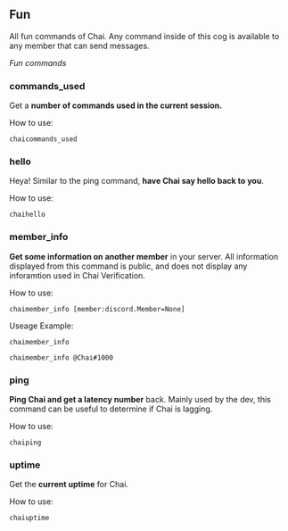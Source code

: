 ## Fun
All fun commands of Chai. Any command inside of this cog is available to any member that can send messages.

*Fun commands*

### **commands_used**
Get a **number of commands used in the current session.**

How to use:
```
chaicommands_used
```

### **hello**
Heya! Similar to the ping command, **have Chai say hello back to you**.

How to use:
```
chaihello
```

### **member_info**
**Get some information on another member** in your server. All information displayed from this command is public, and does not display any inforamtion used in Chai Verification.

How to use:
```
chaimember_info [member:discord.Member=None]
```
Useage Example:
```
chaimember_info

chaimember_info @Chai#1000
```

### **ping**
**Ping Chai and get a latency number** back. Mainly used by the dev, this command can be useful to determine if Chai is lagging.

How to use:
```
chaiping
```

### **uptime**
Get the **current uptime** for Chai.

How to use:
```
chaiuptime
```